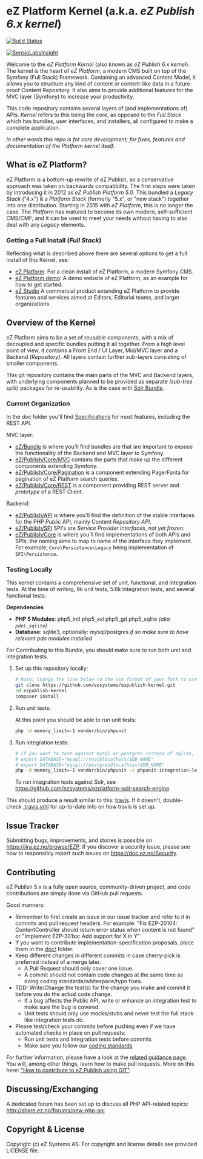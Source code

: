 # eZ Platform Kernel (a.k.a. *eZ Publish 6.x kernel*)
[![Build Status](https://travis-ci.org/ezsystems/ezpublish-kernel.png?branch=master)](https://travis-ci.org/ezsystems/ezpublish-kernel)

[![SensioLabsInsight](https://insight.sensiolabs.com/projects/0885c0ce-4b9f-4b89-aa9c-e8f9f7a315e0/big.png)](https://insight.sensiolabs.com/projects/0885c0ce-4b9f-4b89-aa9c-e8f9f7a315e0)

Welcome to the *eZ Platform Kernel* (also known as *eZ Publish 6.x kernel*). The kernel is the heart of *eZ Platform*, a modern
CMS built on top of the Symfony (Full Stack) Framework. Containing an advanced Content Model, it allows you to structure any kind of content or content-like data in a future-proof Content Repository. It also aims to provide additional features for the MVC layer (Symfony) to increase your productivity.

This code repository contains several layers of (and implementations of) APIs. *Kernel* refers to this being the core,
as opposed to the *Full Stack* which has bundles, user interfaces, and installers, all configured to make a complete application.

*In other words this repo is for core development; for fixes, features and documentation of the Platform kernel itself.*


## What is eZ Platform?

eZ Platform is a bottom-up rewrite of eZ Publish, so a conservative approach was taken on backwards compatibility. The first steps were taken by introducing it in 2012 as *eZ Publish Platform 5.0*. This bundled a *Legacy Stack* ("4.x") & a *Platform Stack* (formerly "5.x", or "new stack") together into one distribution. Starting in 2015 with *eZ Platform*, this is no longer the case. The *Platform* has matured to become its own modern, self-sufficient CMS/CMF, and it can be used to meet your needs without having to also deal with any *Legacy* elements.

### Getting a Full Install (*Full Stack*)

Reflecting what is described above there are several options to get a full install of this Kernel, see:

- [eZ Platform](https://github.com/ezsystems/ezplatform): For a clean install of eZ Platform, a modern Symfony CMS.
 - [eZ Platform demo](https://github.com/ezsystems/ezplatform-demo): A demo website of eZ Platform, as an example for how to get started.
- [eZ Studio](https://github.com/ezsystems/ezstudio) A commercial product extending eZ Platform to provide features and services aimed at Editors, Editorial teams, and larger organizations.


## Overview of the Kernel

eZ Platform aims to be a set of reusable components, with a mix of decoupled and specific bundles putting it all together.
From a high level point of view, it contains a Front End / UI Layer, Mid/MVC layer and a Backend *(Repository)*. All layers contain further sub-layers consisting of smaller components.

This git repository contains the main parts of the MVC and Backend layers, with underlying components planned to be provided
as separate *(sub-tree split)* packages for re-usability. As is the case with [Solr Bundle](https://github.com/ezsystems/ezplatform-solr-search-engine).


### Current Organization

In the doc folder you'll find [Specifications](doc/specifications/) for most features, including the REST API.

MVC layer:
- [eZ/Bundle](eZ/Bundle/) is where you'll find bundles are that are important to expose the functionality of the Backend and MVC layer to Symfony.
- [eZ/Publish/Core/MVC](eZ/Publish/Core/MVC/) contains the parts that make up the different components extending Symfony.
- [eZ/Publish/Core/Pagination](eZ/Publish/Core/Pagination/) is a component extending PagerFanta for pagination of eZ Platform search queries.
- [eZ/Publish/Core/REST](eZ/Publish/Core/REST/) is a component providing REST server and *prototype* of a REST Client.

Backend:
- [eZ/Publish/API](eZ/Publish/API/) is where you'll find the definition of the stable interfaces for the PHP *Public* API, mainly Content *Repository API*.
- [eZ/Publish/SPI](eZ/Publish/SPI/)  SPI's are *Service Provider Interfaces*, *not yet frozen*.
- [eZ/Publish/Core](eZ/Publish/Core/) is where you'll find implementations of both APIs and SPIs; the naming aims to map to name of the interface they implement. For example, `Core\Persistence\Legacy` being implementation of `SPI\Persistence`.


### Testing Locally

This kernel contains a comprehensive set of unit, functional, and integration tests. At the time of writing, 9k unit tests, 5.6k integration tests, and several functional tests.

**Dependencies**
* **PHP 5 Modules**: php5\_intl php5\_xsl php5\_gd php5\_sqlite *(aka `pdo\_sqlite`)*
* **Database**: sqlite3, optionally: mysql/postgres *if so make sure to have relevant pdo modules installed*

For Contributing to this Bundle, you should make sure to run both unit and integration tests.

1. Set up this repository locally:

    ```bash
    # Note: Change the line below to the ssh format of your fork to create topic branches to propose as pull requests
    git clone https://github.com/ezsystems/ezpublish-kernel.git
    cd ezpublish-kernel
    composer install
    ```
2. Run unit tests:

    At this point you should be able to run unit tests:
    ```bash
    php -d memory_limit=-1 vendor/bin/phpunit
    ```

3. Run integration tests:

    ```bash
    # If you want to test against mysql or postgres instead of sqlite, define one of these with reference to an empty test db:
    # export DATABASE="mysql://root@localhost/$DB_NAME"
    # export DATABASE="pgsql://postgres@localhost/$DB_NAME"
    php -d memory_limit=-1 vendor/bin/phpunit -c phpunit-integration-legacy.xml
    ```

    To run integration tests against Solr, see https://github.com/ezsystems/ezplatform-solr-search-engine.

This should produce a result similar to this: [travis](https://travis-ci.org/ezsystems/ezpublish-kernel). If it doesn't, double-check [.travis.yml](.travis.yml) for up-to-date info on how travis is set up.

## Issue Tracker
Submitting bugs, improvements, and stories is possible on https://jira.ez.no/browse/EZP.
If you discover a security issue, please see how to responsibly report such issues on https://doc.ez.no/Security.

## Contributing
eZ Publish 5.x is a fully open source, community-driven project, and code contributions are simply done via GitHub pull requests.

Good manners:
* Remember to first create an issue in our issue tracker and refer to it in commits and pull request headers. For example:
  "Fix EZP-20104: ContentController should return error status when content is not found"
  or
  "Implement EZP-201xx: Add support for X in Y"
* If you want to contribute implementation-specification proposals, place them in the [doc/](doc/) folder.
* Keep different changes in different commits in case cherry-pick is preferred instead of a merge later.
  * A Pull Request should only cover one issue.
  * A commit should not contain code changes at the same time as doing coding standards/whitespace/typo fixes.
* TDD: Write/Change the test(s) for the change you make and commit it before you do the actual code change.
  * If a bug affects the Public API, write or enhance an integration test to make sure the bug is covered.
  * Unit tests should only use mocks/stubs and never test the full stack like integration tests do.
* Please test/check your commits before pushing even if we have automated checks in place on pull requests:
  * Run unit tests and integration tests before commits
  * Make sure you follow our [coding standards](https://github.com/ezsystems/ezcs)

For further information, please have a look at the [related guidance page](http://share.ez.no/get-involved/develop). You will, among other things, learn how to make pull requests. More on this here: ["How to contribute to eZ Publish using GIT"](http://share.ez.no/learn/ez-publish/how-to-contribute-to-ez-publish-using-git).

## Discussing/Exchanging
A dedicated forum has been set up to discuss all PHP API-related topics: http://share.ez.no/forums/new-php-api

## Copyright & License
Copyright (c) eZ Systems AS. For copyright and license details see provided LICENSE file.
